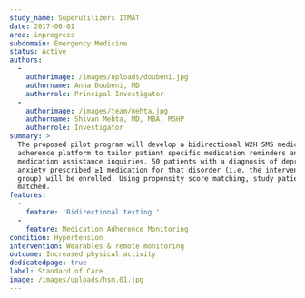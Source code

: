 ```yaml
---
study_name: Superutilizers ITMAT
date: 2017-06-01
area: inprogress
subdomain: Emergency Medicine
status: Active
authors:
  - 
    authorimage: /images/uploads/doubeni.jpg
    authorname: Anna Doubeni, MD
    authorrole: Principal Investigator
  - 
    authorimage: /images/team/mehta.jpg
    authorname: Shivan Mehta, MD, MBA, MSHP
    authorrole: Investigator
summary: >
  The proposed pilot program will develop a bidirectional W2H SMS medication
  adherence platform to tailor patient specific medication reminders and
  medication assistance inquiries. 50 patients with a diagnosis of depression and
  anxiety prescribed ≥1 medication for that disorder (i.e. the intervention
  group) will be enrolled. Using propensity score matching, study patients will be
  matched.
features:
  - 
    feature: 'Bidirectional texting '
  - 
    feature: Medication Adherence Monitoring
condition: Hypertension
intervention: Wearables & remote monitoring
outcome: Increased physical activity
dedicatedpage: true
label: Standard of Care 
image: /images/uploads/hsm.01.jpg
---
```

